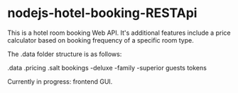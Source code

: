 # nodejs-hotel-booking-RESTApi

This is a hotel room booking Web API. It's additional features include a price calculator based on booking frequency of a specific room type.

The .data folder structure is as follows:

.data
  .pricing
  .salt
  bookings
    -deluxe
    -family
    -superior
  guests
  tokens
  
Currently in progress: frontend GUI.
